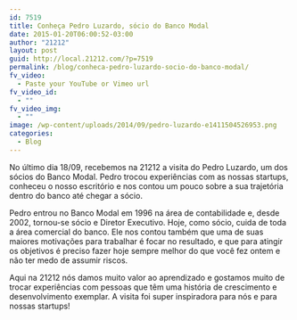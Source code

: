 ```yaml
---
id: 7519
title: Conheça Pedro Luzardo, sócio do Banco Modal
date: 2015-01-20T06:00:52-03:00
author: "21212"
layout: post
guid: http://local.21212.com/?p=7519
permalink: /blog/conheca-pedro-luzardo-socio-do-banco-modal/
fv_video:
  - Paste your YouTube or Vimeo url
fv_video_id:
  - ""
fv_video_img:
  - ""
image: /wp-content/uploads/2014/09/pedro-luzardo-e1411504526953.png
categories:
  - Blog
---
```

No último dia 18/09, recebemos na 21212 a visita do Pedro Luzardo, um dos sócios do Banco Modal. Pedro trocou experiências com as nossas startups, conheceu o nosso escritório e nos contou um pouco sobre a sua trajetória dentro do banco até chegar a sócio.

Pedro entrou no Banco Modal em 1996 na área de contabilidade e, desde 2002, tornou-se sócio e Diretor Executivo. Hoje, como sócio, cuida de toda a área comercial do banco. Ele nos contou também que uma de suas maiores motivações para trabalhar é focar no resultado, e que para atingir os objetivos é preciso fazer hoje sempre melhor do que você fez ontem e não ter medo de assumir riscos.



Aqui na 21212 nós damos muito valor ao aprendizado e gostamos muito de trocar experiências com pessoas que têm uma história de crescimento e desenvolvimento exemplar. A visita foi super inspiradora para nós e para nossas startups!